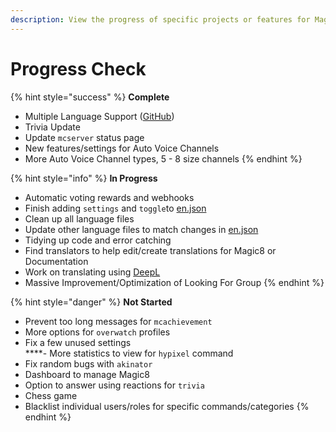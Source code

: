 ```yaml
---
description: View the progress of specific projects or features for Magic8.
---
```


# Progress Check

{% hint style="success" %}
**Complete**  
- Multiple Language Support \([GitHub](https://github.com/OfficialMagic8/Languages)\)  
- Trivia Update  
- Update `mcserver` status page  
- New features/settings for Auto Voice Channels  
- More Auto Voice Channel types, 5 - 8 size channels
{% endhint %}

{% hint style="info" %}
**In Progress**  
- Automatic voting rewards and webhooks  
- Finish adding `settings` and `toggle`to [en.json](https://github.com/OfficialMagic8/languages/blob/master/languages/en.json)  
- Clean up all language files  
- Update other language files to match changes in [en.json](https://github.com/OfficialMagic8/languages/blob/master/languages/en.json)  
- Tidying up code and error catching  
- Find translators to help edit/create translations for Magic8 or Documentation  
- Work on translating using [DeepL](https://www.deepl.com/en/translator)  
- Massive Improvement/Optimization of Looking For Group
{% endhint %}

{% hint style="danger" %}
**Not Started**  
- Prevent too long messages for `mcachievement`  
- More options for `overwatch` profiles  
- Fix a few unused settings  
****- More statistics to view for `hypixel` command  
- Fix random bugs with `akinator`  
- Dashboard to manage Magic8  
- Option to answer using reactions for `trivia`  
- Chess game  
- Blacklist individual users/roles for specific commands/categories
{% endhint %}

